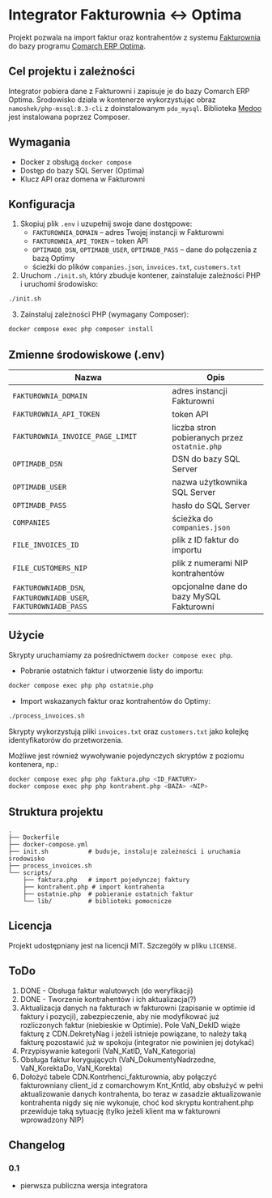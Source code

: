 # Integrator Fakturownia ↔ Optima

Projekt pozwala na import faktur oraz kontrahentów z systemu [Fakturownia](https://fakturownia.pl/) do bazy programu [Comarch ERP Optima](https://www.comarch.pl/erp/comarch-optima/).

## Cel projektu i zależności

Integrator pobiera dane z Fakturowni i zapisuje je do bazy Comarch ERP Optima. Środowisko działa w kontenerze wykorzystując obraz `namoshek/php-mssql:8.3-cli` z doinstalowanym `pdo_mysql`.  Biblioteka [Medoo](https://medoo.in) jest instalowana poprzez Composer.


## Wymagania

* Docker z obsługą `docker compose`
* Dostęp do bazy SQL Server (Optima)
* Klucz API oraz domena w Fakturowni

## Konfiguracja

1. Skopiuj plik `.env` i uzupełnij swoje dane dostępowe:
   - `FAKTUROWNIA_DOMAIN` – adres Twojej instancji w Fakturowni
   - `FAKTUROWNIA_API_TOKEN` – token API
   - `OPTIMADB_DSN`, `OPTIMADB_USER`, `OPTIMADB_PASS` – dane do połączenia z bazą Optimy
   - ścieżki do plików `companies.json`, `invoices.txt`, `customers.txt`
2. Uruchom `./init.sh`, który zbuduje kontener,
   zainstaluje zależności PHP i uruchomi środowisko:

```bash
./init.sh
```

3. Zainstaluj zależności PHP (wymagany Composer):

```bash
docker compose exec php composer install
```


## Zmienne środowiskowe (.env)

| Nazwa | Opis |
| ----- | ---- |
| `FAKTUROWNIA_DOMAIN` | adres instancji Fakturowni |
| `FAKTUROWNIA_API_TOKEN` | token API |
| `FAKTUROWNIA_INVOICE_PAGE_LIMIT` | liczba stron pobieranych przez `ostatnie.php` |
| `OPTIMADB_DSN` | DSN do bazy SQL Server |
| `OPTIMADB_USER` | nazwa użytkownika SQL Server |
| `OPTIMADB_PASS` | hasło do SQL Server |
| `COMPANIES` | ścieżka do `companies.json` |
| `FILE_INVOICES_ID` | plik z ID faktur do importu |
| `FILE_CUSTOMERS_NIP` | plik z numerami NIP kontrahentów |
| `FAKTUROWNIADB_DSN`, `FAKTUROWNIADB_USER`, `FAKTUROWNIADB_PASS` | opcjonalne dane do bazy MySQL Fakturowni |

## Użycie
Skrypty uruchamiamy za pośrednictwem `docker compose exec php`.

* Pobranie ostatnich faktur i utworzenie listy do importu:

```bash
docker compose exec php php ostatnie.php
```

* Import wskazanych faktur oraz kontrahentów do Optimy:

```bash
./process_invoices.sh
```

Skrypty wykorzystują pliki `invoices.txt` oraz `customers.txt` jako kolejkę identyfikatorów do przetworzenia.

Możliwe jest również wywoływanie pojedynczych skryptów z poziomu kontenera, np.:

```bash
docker compose exec php php faktura.php <ID_FAKTURY>
docker compose exec php php kontrahent.php <BAZA> <NIP>
```

## Struktura projektu

```
.
├── Dockerfile
├── docker-compose.yml
├── init.sh           # buduje, instaluje zależności i uruchamia środowisko
├── process_invoices.sh
└── scripts/
    ├── faktura.php   # import pojedynczej faktury
    ├── kontrahent.php # import kontrahenta
    ├── ostatnie.php  # pobieranie ostatnich faktur
    └── lib/          # biblioteki pomocnicze
```

## Licencja

Projekt udostępniany jest na licencji MIT. Szczegóły w pliku `LICENSE`.

## ToDo

1. DONE - Obsługa faktur walutowych (do weryfikacji)
2. DONE - Tworzenie kontrahentów i ich aktualizacja(?)
3. Aktualizacja danych na fakturach w fakturowni (zapisanie w optimie id faktury i pozycji), zabezpieczenie, aby nie modyfikować już rozliczonych faktur (niebieskie w Optimie). Pole VaN_DekID wiąże fakturę z CDN.DekretyNag i jeżeli istnieje powiązane,
   to należy taką fakturę pozostawić już w spokoju (integrator nie powinien jej dotykać)
4. Przypisywanie kategorii (VaN_KatID, VaN_Kategoria)
5. Obsługa faktur korygujących (VaN_DokumentyNadrzedne, VaN_KorektaDo, VaN_Korekta)
6. Dołożyć tabele CDN.Kontrhenci_fakturownia, aby połączyć fakturowniany client_id z comarchowym Knt_KntId, aby obsłużyć w pełni aktualizowanie danych kontrahenta, bo teraz w zasadzie aktualizowanie kontrahenta nigdy się nie wykonuje, choć kod skryptu kontrahent.php przewiduje taką sytuację (tylko jeżeli klient ma w fakturowni wprowadzony NIP)

## Changelog

### 0.1

- pierwsza publiczna wersja integratora
